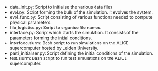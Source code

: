 * data_init.py:          Script to initialise the various data files
* evol.py:               Script forming the bulk of the simulation. It evolves the system.
* evol_func.py:          Script consisting of various functions needed to compute physical parameters.
* file_logistics.py:     Script to organise file names.
* interface.py:          Script which starts the simulation. It consists of the parameters forming the initial conditions.
* interface.slurm:       Bash script to run simulations on the ALICE supercomputer hosted by Leiden University.
* parti_initialiser.py:  Script defining the initial conditions of the simulation.
* test.slurm:            Bash script to run test simulations on the ALICE supercomputer.
